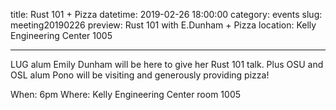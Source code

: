title: Rust 101 + Pizza
datetime: 2019-02-26 18:00:00
category: events
slug: meeting20190226
preview: Rust 101 with E.Dunham + Pizza
location: Kelly Engineering Center 1005

---

LUG alum Emily Dunham will be here to give her Rust 101 talk. Plus OSU and OSL alum Pono will be visiting and generously providing pizza!

When: 6pm
Where: Kelly Engineering Center room 1005
